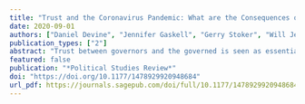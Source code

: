 ```yaml
---
title: "Trust and the Coronavirus Pandemic: What are the Consequences of and for Trust? An Early Review of the Literature"
date: 2020-09-01
authors: ["Daniel Devine", "Jennifer Gaskell", "Gerry Stoker", "Will Jennings"]
publication_types: ["2"]
abstract: "Trust between governors and the governed is seen as essential to facilitating good governance. This claim has become a prominent contention during the coronavirus pandemic. The crisis also presents a unique test of key hypotheses in the trust literature. Moreover, understanding the dynamics of trust, how it facilitates and hinders policy responses, and also the likely effects of these responses on trust are going to be fundamental questions in policy and trust research in the future. In this article, we review the early literature on the coronavirus pandemic and political and social trust, summarise their findings and highlight key challenges for future research. We show how the studies shed light on trust’s association with implementation of government measures, public compliance with them, mortality rates and the effect of government action on levels of trust. We also urge caution given the varying ways of measuring trust and operationalising the impact of the pandemic, the existence of common issues with quantitative studies and the relatively limited geographical scope of studies to date. We argue that it is going to be important to have a holistic understanding of these dynamics, using mixed-methods research as well as the quantitative studies we review here."
featured: false
publication: "*Political Studies Review*"
doi: "https://doi.org/10.1177/1478929920948684"
url_pdf: https://journals.sagepub.com/doi/full/10.1177/1478929920948684
---
```


